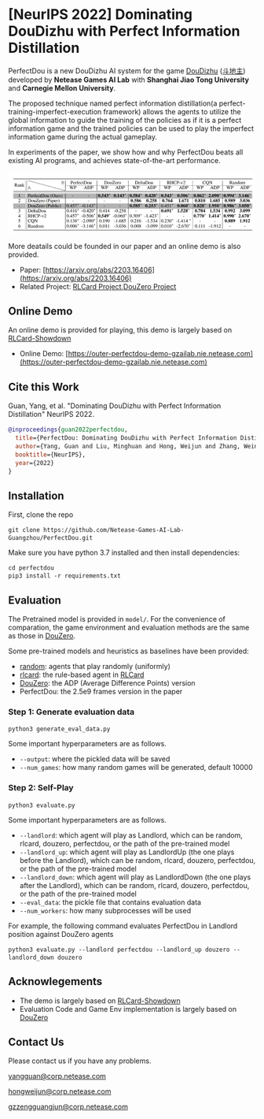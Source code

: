 # [NeurIPS 2022] Dominating DouDizhu with Perfect Information Distillation


PerfectDou is a new DouDizhu
AI system for the game [DouDizhu](https://en.wikipedia.org/wiki/Dou_dizhu) ([斗地主](https://baike.baidu.com/item/%E6%96%97%E5%9C%B0%E4%B8%BB/177997)) developed by **Netease Games AI Lab** with **Shanghai Jiao Tong University** and **Carnegie Mellon University**. 

The proposed technique named perfect information distillation(a perfect-training-imperfect-execution
framework) allows the agents to utilize the
global information to guide the training of the
policies as if it is a perfect information game and the trained policies can be used to play the imperfect information game during the actual gameplay.  

In experiments of the paper, we show how and why
PerfectDou beats all existing AI programs, and
achieves state-of-the-art performance.

<img width="500" src="images/result.jpg" alt="result" />
  
  
More deatails could be founded in our paper and an online demo is also provided. 
*   Paper: [https://arxiv.org/abs/2203.16406](https://arxiv.org/abs/2203.16406) 
*   Related Project: [RLCard Project](https://github.com/datamllab/rlcard),[DouZero Project](https://github.com/kwai/DouZero)
  

## Online Demo
An online demo is provided for playing, this demo is largely based on [RLCard-Showdown](https://github.com/datamllab/rlcard-showdown)
* Online Demo: [https://outer-perfectdou-demo-gzailab.nie.netease.com](https://outer-perfectdou-demo-gzailab.nie.netease.com)
## Cite this Work

Guan, Yang, et al. "Dominating DouDizhu with Perfect Information Distillation" NeurIPS 2022.

```bibtex
@inproceedings{guan2022perfectdou,
  title={PerfectDou: Dominating DouDizhu with Perfect Information Distillation},
  author={Yang, Guan and Liu, Minghuan and Hong, Weijun and Zhang, Weinan and Fang, Fei and Zeng, Guangjun and Lin, Yue},
  booktitle={NeurIPS},
  year={2022}
}
```

## Installation


First, clone the repo 
```
git clone https://github.com/Netease-Games-AI-Lab-Guangzhou/PerfectDou.git
```
Make sure you have python 3.7 installed and then install dependencies:
```
cd perfectdou
pip3 install -r requirements.txt
```

## Evaluation
The Pretrained model is provided in `model/`. For the convenience of comparation, the game environment and evaluation methods are the same as those in [DouZero](https://github.com/kwai/DouZero/tree/main/douzero/evaluation).
  
Some pre-trained models and heuristics as baselines have been provided:
*   [random](douzero/evaluation/random_agent.py): agents that play randomly (uniformly)
*   [rlcard](douzero/evaluation/rlcard_agent.py): the rule-based agent in [RLCard](https://github.com/datamllab/rlcard)
*   [DouZero](https://github.com/kwai/DouZero): the ADP (Average Difference Points) version
*  PerfectDou: the 2.5e9 frames version in the paper

### Step 1: Generate evaluation data
```
python3 generate_eval_data.py
```
Some important hyperparameters are as follows.
*   `--output`: where the pickled data will be saved
*   `--num_games`: how many random games will be generated, default 10000

### Step 2: Self-Play
```
python3 evaluate.py
```
Some important hyperparameters are as follows.
*   `--landlord`: which agent will play as Landlord, which can be random, rlcard, douzero, perfectdou, or the path of the pre-trained model
*   `--landlord_up`: which agent will play as LandlordUp (the one plays before the Landlord), which can be random, rlcard, douzero, perfectdou, or the path of the pre-trained model
*   `--landlord_down`: which agent will play as LandlordDown (the one plays after the Landlord), which can be random, rlcard, douzero, perfectdou, or the path of the pre-trained model
*   `--eval_data`: the pickle file that contains evaluation data
*   `--num_workers`: how many subprocesses will be used

For example, the following command evaluates PerfectDou in Landlord position against DouZero agents
```
python3 evaluate.py --landlord perfectdou --landlord_up douzero --landlord_down douzero
```

## Acknowlegements
*   The demo is largely based on [RLCard-Showdown](https://github.com/datamllab/rlcard-showdown)
*   Evaluation Code and Game Env implementation is largely based on [DouZero](https://github.com/kwai/DouZero)

## Contact Us
Please contact us if you have any problems.
  
yangguan@corp.netease.com
  
hongweijun@corp.netease.com

gzzengguangjun@corp.netease.com














